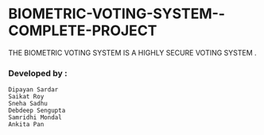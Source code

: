 # BIOMETRIC-VOTING-SYSTEM--COMPLETE-PROJECT
THE BIOMETRIC VOTING SYSTEM IS A HIGHLY SECURE VOTING SYSTEM .
### Developed by :
    Dipayan Sardar
    Saikat Roy 
    Sneha Sadhu
    Debdeep Sengupta
    Samridhi Mondal
    Ankita Pan
    
